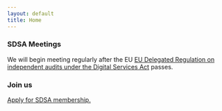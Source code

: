 ```yaml
---
layout: default
title: Home
---
```


<section id="features" class="features">
    <div class="feature">
        <h3>SDSA Meetings</h3>
        We will begin meeting regularly after the EU 
        <a href="https://digital-strategy.ec.europa.eu/en/library/delegated-regulation-independent-audits-under-digital-services-act">EU Delegated Regulation on independent audits under the Digital Services Act</a> passes.
    </div>
    <div class="feature">
        <h3>Join us</h3>
        <a href="/apply/" class="btn">Apply for SDSA membership.</a>
    </div>
</section>

